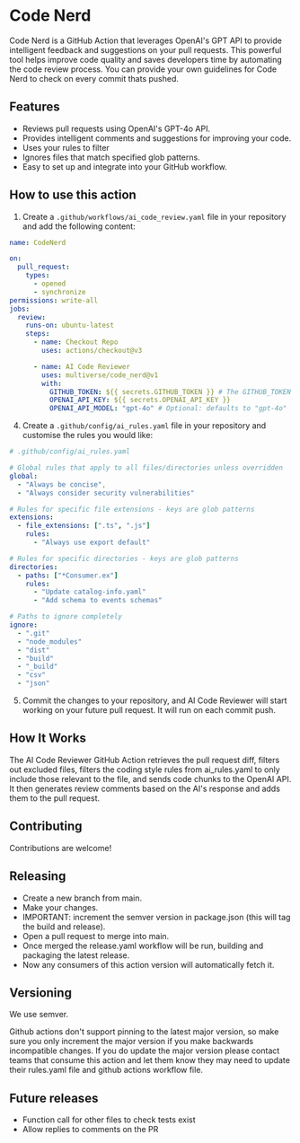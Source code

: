 # Code Nerd

Code Nerd is a GitHub Action that leverages OpenAI's GPT API to provide intelligent feedback and suggestions on
your pull requests. This powerful tool helps improve code quality and saves developers time by automating the code
review process. You can provide your own guidelines for Code Nerd to check on every commit thats pushed.

## Features

- Reviews pull requests using OpenAI's GPT-4o API.
- Provides intelligent comments and suggestions for improving your code.
- Uses your rules to filter
- Ignores files that match specified glob patterns.
- Easy to set up and integrate into your GitHub workflow.

## How to use this action

1. Create a `.github/workflows/ai_code_review.yaml` file in your repository and add the following content:

```yaml
name: CodeNerd

on:
  pull_request:
    types:
      - opened
      - synchronize
permissions: write-all
jobs:
  review:
    runs-on: ubuntu-latest
    steps:
      - name: Checkout Repo
        uses: actions/checkout@v3

      - name: AI Code Reviewer
        uses: multiverse/code_nerd@v1
        with:
          GITHUB_TOKEN: ${{ secrets.GITHUB_TOKEN }} # The GITHUB_TOKEN is there by default so you just need to keep it like it is and not necessarily need to add it as secret as it will throw an error. [More Details](https://docs.github.com/en/actions/security-guides/automatic-token-authentication#about-the-github_token-secret)
          OPENAI_API_KEY: ${{ secrets.OPENAI_API_KEY }}
          OPENAI_API_MODEL: "gpt-4o" # Optional: defaults to "gpt-4o"
```

4. Create a `.github/config/ai_rules.yaml` file in your repository and customise the rules you would like:

```yaml
# .github/config/ai_rules.yaml

# Global rules that apply to all files/directories unless overridden
global:
  - "Always be concise",
  - "Always consider security vulnerabilities"

# Rules for specific file extensions - keys are glob patterns
extensions:
  - file_extensions: [".ts", ".js"]
    rules:
      - "Always use export default"

# Rules for specific directories - keys are glob patterns
directories:
  - paths: ["*Consumer.ex"]
    rules:
      - "Update catalog-info.yaml"
      - "Add schema to events schemas"

# Paths to ignore completely
ignore:
  - ".git"
  - "node_modules"
  - "dist"
  - "build"
  - "_build"
  - "csv"
  - "json"
```

5. Commit the changes to your repository, and AI Code Reviewer will start working on your future pull request. It will run on each commit push.

## How It Works

The AI Code Reviewer GitHub Action retrieves the pull request diff, filters out excluded files, filters the coding style rules from ai_rules.yaml to only include those relevant to the file, and sends code chunks to
the OpenAI API. It then generates review comments based on the AI's response and adds them to the pull request.

## Contributing

Contributions are welcome!

## Releasing

- Create a new branch from main.
- Make your changes.
- IMPORTANT: increment the semver version in package.json (this will tag the build and release).
- Open a pull request to merge into main.
- Once merged the release.yaml workflow will be run, building and packaging the latest release.
- Now any consumers of this action version will automatically fetch it.

## Versioning

We use semver.

Github actions don't support pinning to the latest major version, so make sure you only increment the major version if you make backwards incompatible changes. If you do update the major version please contact teams that consume this action and let them know they may need to update their rules.yaml file and github actions workflow file.

## Future releases

- Function call for other files to check tests exist
- Allow replies to comments on the PR
